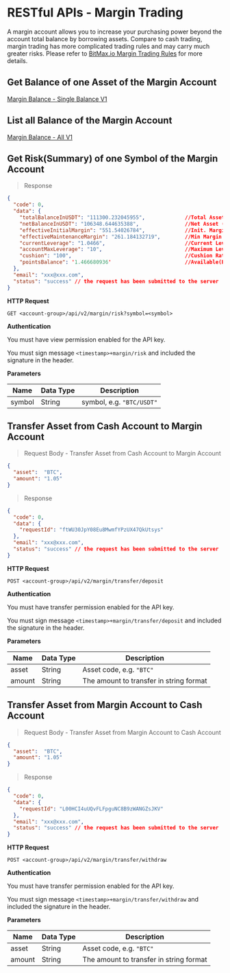 # RESTful APIs - Margin Trading

A margin account allows you to increase your purchasing power beyond the account total balance by borrowing assets. Compare to cash trading, 
margin trading has more complicated trading rules and may carry much greater risks. Please refer to 
[BitMax.io Margin Trading Rules](https://bitmaxhelp.zendesk.com/hc/en-us/articles/360016415774-BitMax-io-Margin-Trading-Rules) for more details. 


## Get Balance of one Asset of the Margin Account 

[Margin Balance - Single Balance V1](https://github.com/bitmax-exchange/api-doc/blob/master/bitmax-api-doc-v1.2.md#get-balance-of-one-asset-of-the-margin-account-api_pathmarginbalance)



## List all Balance of the Margin Account

[Margin Balance - All V1](https://github.com/bitmax-exchange/api-doc/blob/master/bitmax-api-doc-v1.2.md#list-all-balances-of-the-margin-account-api_pathmarginbalance)

## Get Risk(Summary) of one Symbol of the Margin Account

> Response

```json
{
  "code": 0,
  "data": {
    "totalBalanceInUSDT": "111300.232045955",             //Total Asset (in USDT)
    "netBalanceInUSDT": "106348.644635388",               //Net Asset (in USDT)
    "effectiveInitialMargin": "551.54026784",             //Init. Margin Req.
    "effectiveMaintenanceMargin": "261.184132719",        //Min Margin Req.
    "currentLeverage": "1.0466",                          //Current Leverage
    "accountMaxLeverage": "10",                           //Maximum Leverage
    "cushion": "100",                                     //Cushion Rate
    "pointsBalance": '1.466680936'                        //Available(Pts)
  },
  "email": "xxx@xxx.com",
  "status": "success" // the request has been submitted to the server
}
 ```

**HTTP Request**

`GET <account-group>/api/v2/margin/risk?symbol=<symbol>`

**Authentication**

You must have view permission enabled for the API key.

You must sign message `<timestamp>+margin/risk` and included the signature in the header.

**Parameters**

Name   | Data Type | Description
------ | --------- | -----------------
symbol | String    | symbol, e.g. `"BTC/USDT"`

## Transfer Asset from Cash Account to Margin Account

> Request Body - Transfer Asset from Cash Account to Margin Account

```json
{
  "asset":  "BTC",
  "amount": "1.05"
}
```

> Response

```json
{
  "code": 0,
  "data": {
    "requestId": "ftWU30JpY08Eu8MwmfYPzUX47QkUtsys"
  },
  "email": "xxx@xxx.com",
  "status": "success" // the request has been submitted to the server
}
 ```

**HTTP Request**

`POST <account-group>/api/v2/margin/transfer/deposit`

**Authentication**

You must have transfer permission enabled for the API key.

You must sign message `<timestamp>+margin/transfer/deposit` and included the signature in the header.

**Parameters**

Name   | Data Type | Description
------ | --------- | -----------------
asset  | String    | Asset code, e.g. `"BTC"`
amount | String    | The amount to transfer in string format




## Transfer Asset from Margin Account to Cash Account

> Request Body - Transfer Asset from Margin Account to Cash Account

```json
{
  "asset":  "BTC",
  "amount": "1.05"
}
```

> Response

```json
{
  "code": 0,
  "data": {
    "requestId": "L00HCI4uUQvFLFpguNC8B9zWANGZsJKV"
  },
  "email": "xxx@xxx.com",
  "status": "success" // the request has been submitted to the server
}
 ```

**HTTP Request**

`POST <account-group>/api/v2/margin/transfer/withdraw`


**Authentication**

You must have transfer permission enabled for the API key.

You must sign message `<timestamp>+margin/transfer/withdraw` and included the signature in the header.

**Parameters**

Name   | Data Type | Description
------ | --------- | -----------------
asset  | String    | Asset code, e.g. `"BTC"`
amount | String    | The amount to transfer in string format

